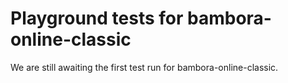 # Playground tests for bambora-online-classic
We are still awaiting the first test run for bambora-online-classic.
